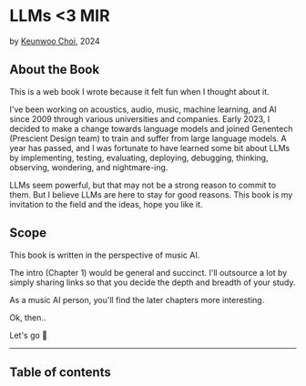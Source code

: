 # LLMs <3 MIR

by [Keunwoo Choi](https://keunwoochoi.github.io/), 2024

## About the Book

This is a web book I wrote because it felt fun when I thought about it. 

I've been working on acoustics, audio, music, machine learning, and AI since 2009 through various universities and companies. Early 2023, I decided to make a change towards language models and joined Genentech (Prescient Design team) to train and suffer from large language models. A year has passed, and I was fortunate to have learned some bit about LLMs by implementing, testing, evaluating, deploying, debugging, thinking, observing, wondering, and nightmare-ing.

LLMs seem powerful, but that may not be a strong reason to commit to them. 
But I believe LLMs are here to stay for good reasons.
This book is my invitation to the field and the ideas, hope you like it.   

## Scope

This book is written in the perspective of music AI. 

The intro (Chapter 1) would be general and succinct. I'll outsource a lot by simply sharing links so that you decide the depth and breadth of your study.

As a music AI person, you'll find the later chapters more interesting. 

Ok, then..

Let's go 🥁

---


## Table of contents

```{tableofcontents}
```
